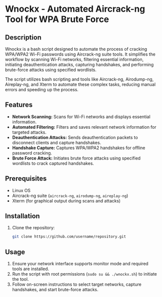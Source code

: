 # Wnockx - Automated Aircrack-ng Tool for WPA Brute Force

## Description
Wnockx is a bash script designed to automate the process of cracking WPA/WPA2 Wi-Fi passwords using Aircrack-ng suite tools. It simplifies the workflow by scanning Wi-Fi networks, filtering essential information, initiating deauthentication attacks, capturing handshakes, and performing brute-force attacks using specified wordlists.

The script utilizes bash scripting and tools like Aircrack-ng, Airodump-ng, Aireplay-ng, and Xterm to automate these complex tasks, reducing manual errors and speeding up the process.

## Features
- **Network Scanning:** Scans for Wi-Fi networks and displays essential information.
- **Automated Filtering:** Filters and saves relevant network information for targeted attacks.
- **Deauthentication Attacks:** Sends deauthentication packets to disconnect clients and capture handshakes.
- **Handshake Capture:** Captures WPA/WPA2 handshakes for offline password cracking.
- **Brute Force Attack:** Initiates brute force attacks using specified wordlists to crack captured handshakes.
## Prerequisites
- Linux OS
- Aircrack-ng suite (`aircrack-ng`, `airodump-ng`, `aireplay-ng`)
- Xterm (for graphical output during scans and attacks)


## Installation
1. Clone the repository:
   ```bash
   git clone https://github.com/username/repository.git

## Usage
1. Ensure your network interface supports monitor mode and required tools are installed.
2. Run the script with root permissions (`sudo su && ./wnockx.sh`) to initiate the tool.
3. Follow on-screen instructions to select target networks, capture handshakes, and start brute-force attacks.
